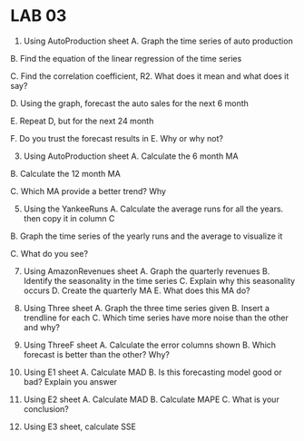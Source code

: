 # LAB 03


1. Using AutoProduction sheet
  A. Graph the time series of auto production

  B. Find the equation of the linear regression of the time series
  
  C. Find the correlation coefficient, R2. What does it mean and what does it say?
  
  D. Using the graph, forecast the auto sales for the next 6 month

  E. Repeat D, but for the next 24 month
  
  F. Do you trust the forecast results in E. Why or why not?

3. Using AutoProduction sheet
  A. Calculate the 6 month MA

  B. Calculate the 12 month MA
  
  C. Which MA provide a better trend? Why

5. Using the YankeeRuns
  A. Calculate the average runs for all the years. then copy it in column C

  B. Graph the time series of the yearly runs and the average to visualize it
  
  C. What do you see?

7. Using AmazonRevenues sheet
  A. Graph the quarterly revenues
  B. Identify the seasonality in the time series
  C. Explain why this seasonality occurs
  D. Create the quarterly MA
  E. What does this MA do?

8. Using Three sheet
  A. Graph the three time series given
  B. Insert a trendline for each
  C. Which time series have more noise than the other and why?

9. Using ThreeF sheet
  A. Calculate the error columns shown
  B. Which forecast is better than the other? Why?

10. Using E1 sheet
  A. Calculate MAD
  B. Is this forecasting model good or bad? Explain you answer

11. Using E2 sheet
  A. Calculate MAD
  B. Calculate MAPE
  C. What is your conclusion?

12. Using E3 sheet, calculate SSE

